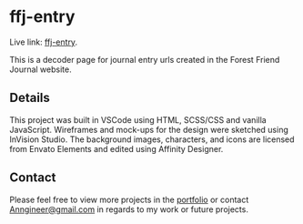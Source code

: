 # ffj-entry

Live link: [ffj-entry](https://anngineer.github.io/ffj-entry/).

This is a decoder page for journal entry urls created in the Forest Friend Journal website.

## Details

This project was built in VSCode using HTML, SCSS/CSS and vanilla JavaScript. Wireframes and mock-ups for the design were sketched using InVision Studio. The background images, characters, and icons are licensed from Envato Elements and edited using Affinity Designer.

## Contact

Please feel free to view more projects in the [portfolio](https://anngineer.com/) or contact Anngineer@gmail.com in regards to my work or future projects.
